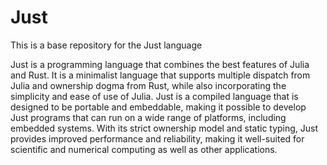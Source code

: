 # Just
This is a base repository for the Just language

Just is a programming language that combines the best features of Julia and Rust. It is a minimalist language that supports multiple dispatch from Julia  and ownership dogma from Rust, while also incorporating the simplicity and ease of use of Julia. Just is a compiled language that is designed to be portable and embeddable, making it possible to develop Just programs that can run on a wide range of platforms, including embedded systems. With its strict ownership model and static typing, Just provides improved performance and reliability, making it well-suited for scientific and numerical computing as well as other applications.
